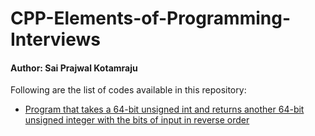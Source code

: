 # CPP-Elements-of-Programming-Interviews

#### Author: Sai Prajwal Kotamraju

Following are the list of codes available in this repository:
- [Program that takes a 64-bit unsigned int and returns another 64-bit unsigned integer with the bits of input in reverse order](3-reverse-bits-in-number.cpp)